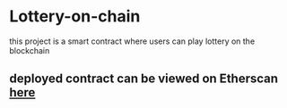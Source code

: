 # Lottery-on-chain

this project is a smart contract where users can play lottery on the blockchain

## deployed contract can be viewed on Etherscan [here]()
